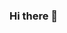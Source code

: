 ### Hi there 👋

<!--
this program compare two pictures and if two picurres are similar more than 90% the program print 2 pictures are similar.
important note: don't need two picures have same size
-->
